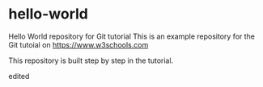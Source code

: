 # hello-world
Hello World repository for Git tutorial
This is an example repository for the Git tutoial on https://www.w3schools.com

This repository is built step by step in the tutorial. 

edited
